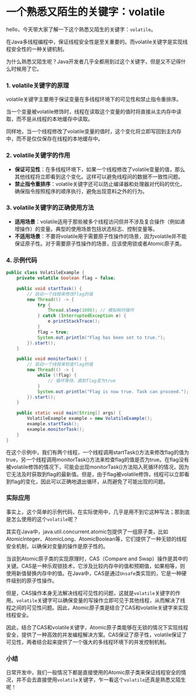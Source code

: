 # 一个熟悉又陌生的关键字：volatile

hello，今天带大家了解一下这个熟悉又陌生的关键字：`volatile`。

在Java多线程编程中，保证线程安全性是至关重要的。而volatile关键字是实现线程安全性的一种关键机制。

为什么熟悉又陌生呢？Java开发者几乎全都用到过这个关键字，但是又不记得什么时候用了它。

### 1. volatile关键字的原理

volatile关键字主要用于保证变量在多线程环境下的可见性和禁止指令重排序。

当一个变量被volatile修饰时，线程在读取这个变量的值时将直接从主内存中读取，而不是从线程的本地缓存中读取。

同样地，当一个线程修改了volatile变量的值时，这个变化将立即写回到主内存中，而不是仅仅保存在线程的本地缓存中。

### 2. volatile关键字的作用

- **保证可见性**：在多线程环境下，如果一个线程修改了volatile变量的值，那么其他线程将立即看到这个变化。这样可以避免线程间的数据不一致性问题。
- **禁止指令重排序**：volatile关键字还可以防止编译器和处理器对代码的优化，确保指令按照程序的顺序执行，避免出现意料之外的行为。

### 3. volatile关键字的正确使用方法

- **适用场景**：volatile适用于那些被多个线程访问但并不涉及复合操作（例如递增操作）的变量。典型的使用场景包括状态标志、控制变量等。
- **不适用场景**：不要将volatile用于需要原子性操作的场景，因为volatile并不能保证原子性。对于需要原子性操作的场景，应该使用锁或者Atomic原子类。

### 4. 示例代码

```java
public class VolatileExample {
    private volatile boolean flag = false;

    public void startTask() {
        // 启动一个线程来修改flag的值
        new Thread(() -> {
            try {
                Thread.sleep(1000); // 模拟耗时操作
            } catch (InterruptedException e) {
                e.printStackTrace();
            }
            flag = true;
            System.out.println("Flag has been set to true.");
        }).start();
    }

    public void monitorTask() {
        // 启动一个线程来检查flag的值
        new Thread(() -> {
            while (!flag) {
                // 循环等待，直到flag变为true
            }
            System.out.println("Flag is now true. Task can proceed.");
        }).start();
    }

    public static void main(String[] args) {
        VolatileExample example = new VolatileExample();
        example.startTask();
        example.monitorTask();
    }
}
```

在这个示例中，我们有两个线程，一个线程调用startTask()方法来修改flag的值为true，另一个线程调用monitorTask()方法来检查flag的值是否为true。在flag没有被volatile修饰的情况下，可能会出现monitorTask()方法陷入死循环的情况，因为它无法及时获取到flag的最新值。但是，由于flag被volatile修饰，线程可以立即看到flag的变化，因此可以正确地退出循环，从而避免了可能出现的问题。

### 实际应用

事实上，这个简单的示例代码，在实际使用中，几乎是用不到它这种写法；那到底是怎么使用的这个`volatile`呢？

其实在Java中，java.util.concurrent.atomic包提供了一组原子类，比如AtomicInteger、AtomicLong、AtomicBoolean等，它们提供了一种无锁的线程安全机制，以确保对变量的操作是原子性的。

当谈到Atomic原子类的实现原理时，CAS（Compare and Swap）操作是其中的关键。CAS是一种乐观锁技术，它涉及比较内存中的值和预期值，如果相等，则使用新值替换内存中的值。在Java中，CAS是通过`Unsafe`类实现的，它是一种硬件级别的原子性操作。

但是，CAS操作本身无法解决线程可见性的问题，这就是`volatile`关键字的作用。`volatile`关键字可以确保变量的写操作立即可见于其他线程，从而解决了线程之间的可见性问题。因此，Atomic原子类是结合了CAS和volatile关键字来实现线程安全。

因此，结合了CAS和volatile关键字，Atomic原子类能够在无锁的情况下实现线程安全，提供了一种高效的并发编程解决方案。CAS保证了原子性，volatile保证了可见性，两者结合起来提供了一个强大的多线程环境下的并发控制机制。

### 小结

日常开发中，我们一般情况下都是直接使用的Atomic原子类来保证线程安全的情况，并不会去直接使用`volatile`关键字，乍一看这个`volatile`还真是熟悉又陌生呢！